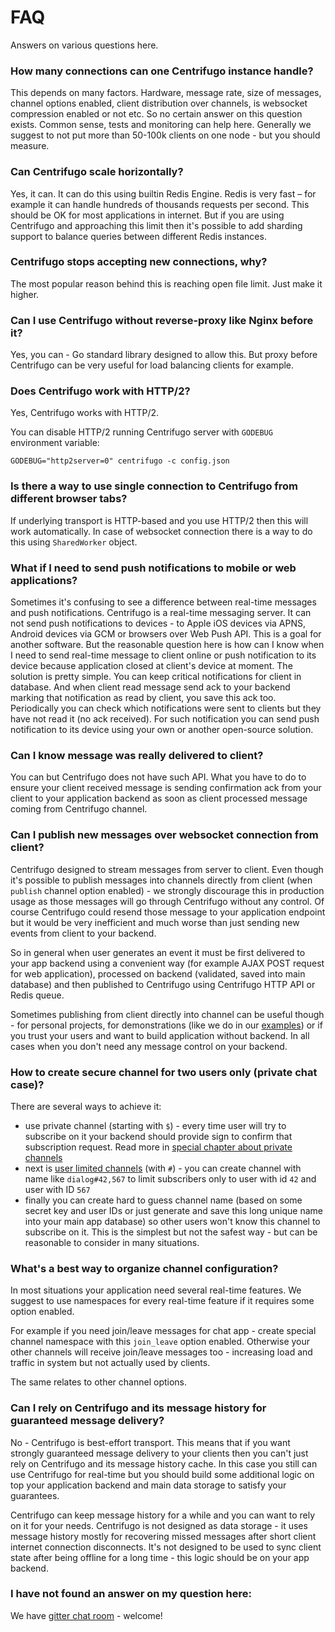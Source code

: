 # FAQ

Answers on various questions here.

### How many connections can one Centrifugo instance handle?

This depends on many factors. Hardware, message rate, size of messages, channel options enabled, client distribution over channels, is websocket compression enabled or not etc. So no certain answer on this question exists. Common sense, tests and monitoring can help here. Generally we suggest to not put more than 50-100k clients on one node - but you should measure.

### Can Centrifugo scale horizontally?

Yes, it can. It can do this using builtin Redis Engine. Redis is very fast – for example
it can handle hundreds of thousands requests per second. This should be OK for most
applications in internet. But if you are using Centrifugo and approaching this limit
then it's possible to add sharding support to balance queries between different Redis
instances.

### Centrifugo stops accepting new connections, why?

The most popular reason behind this is reaching open file limit. Just make it higher.

### Can I use Centrifugo without reverse-proxy like Nginx before it?

Yes, you can - Go standard library designed to allow this. But proxy before Centrifugo can
be very useful for load balancing clients for example.

### Does Centrifugo work with HTTP/2?

Yes, Centrifugo works with HTTP/2.

You can disable HTTP/2 running Centrifugo server with `GODEBUG` environment variable:

```
GODEBUG="http2server=0" centrifugo -c config.json
```

### Is there a way to use single connection to Centrifugo from different browser tabs?

If underlying transport is HTTP-based and you use HTTP/2 then this will work automatically.
In case of websocket connection there is a way to do this using `SharedWorker` object.

### What if I need to send push notifications to mobile or web applications?

Sometimes it's confusing to see a difference between real-time messages and push notifications.
Centrifugo is a real-time messaging server. It can not send push notifications to devices - to Apple
iOS devices via APNS, Android devices via GCM or browsers over Web Push API. This is a goal for
another software. But the reasonable question here is how can I know when I need to send real-time
message to client online or push notification to its device because application closed at client's
device at moment. The solution is pretty simple. You can keep critical notifications for client in
database. And when client read message send ack to your backend marking that notification as read
by client, you save this ack too. Periodically you can check which notifications were sent to clients
but they have not read it (no ack received). For such notification you can send push notification
to its device using your own or another open-source solution.

### Can I know message was really delivered to client?

You can but Centrifugo does not have such API. What you have to do to ensure your client received
message is sending confirmation ack from your client to your application backend as soon as client
processed message coming from Centrifugo channel.

### Can I publish new messages over websocket connection from client?

Centrifugo designed to stream messages from server to client. Even though it's possible to
publish messages into channels directly from client (when `publish` channel option enabled) -
we strongly discourage this in production usage as those messages will go through Centrifugo
without any control. Of course Centrifugo could resend those message to your application
endpoint but it would be very inefficient and much worse than just sending new events from
client to your backend.

So in general when user generates an event it must be first delivered to your app backend
using a convenient way (for example AJAX POST request for web application), processed on
backend (validated, saved into main database) and then published to Centrifugo using
Centrifugo HTTP API or Redis queue.

Sometimes publishing from client directly into channel can be useful though - for personal
projects, for demonstrations (like we do in our [examples](https://github.com/centrifugal/examples)) or if you trust your users and want
to build application without backend. In all cases when you don't need any message control
on your backend.

### How to create secure channel for two users only (private chat case)?

There are several ways to achieve it:

* use private channel (starting with `$`) - every time user will try to subscribe on it your backend should provide sign to confirm that subscription request. Read more in [special chapter about private channels](https://fzambia.gitbooks.io/centrifugal/content/mixed/private_channels.html)
* next is [user limited channels](https://fzambia.gitbooks.io/centrifugal/content/server/channels.html#user-channel-boundary) (with `#`) - you can create channel with name like `dialog#42,567` to limit subscribers only to user with id `42` and user with ID `567`
* finally you can create hard to guess channel name (based on some secret key and user IDs or just generate and save this long unique name into your main app database) so other users won't know this channel to subscribe on it. This is the simplest but not the safest way - but can be reasonable to consider in many situations.

### What's a best way to organize channel configuration?

In most situations your application need several real-time features. We suggest to use
namespaces for every real-time feature if it requires some option enabled.

For example if you need join/leave messages for chat app - create special channel namespace
with this `join_leave` option enabled. Otherwise your other channels will receive join/leave
messages too - increasing load and traffic in system but not actually used by clients.

The same relates to other channel options.

### Can I rely on Centrifugo and its message history for guaranteed message delivery?

No - Centrifugo is best-effort transport. This means that if you want strongly guaranteed
message delivery to your clients then you can't just rely on Centrifugo and its message
history cache. In this case you still can use Centrifugo for real-time but you should
build some additional logic on top your application backend and main data storage to
satisfy your guarantees.

Centrifugo can keep message history for a while and you can want to rely on it for
your needs. Centrifugo is not designed as data storage - it uses message history mostly
for recovering missed messages after short client internet connection disconnects. It's
not designed to be used to sync client state after being offline for a long time - this
logic should be on your app backend.

### I have not found an answer on my question here:

We have [gitter chat room](https://gitter.im/centrifugal/centrifugo) - welcome!
